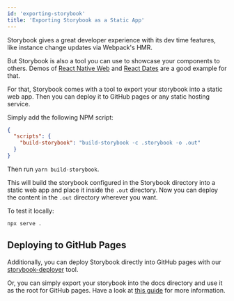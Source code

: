 ```yaml
---
id: 'exporting-storybook'
title: 'Exporting Storybook as a Static App'
---
```


Storybook gives a great developer experience with its dev time features, like instance change updates via Webpack's HMR.

But Storybook is also a tool you can use to showcase your components to others.
Demos of [React Native Web](http://necolas.github.io/react-native-web/storybook/) and [React Dates](http://airbnb.io/react-dates/) are a good example for that.

For that, Storybook comes with a tool to export your storybook into a static web app. Then you can deploy it to GitHub pages or any static hosting service.

Simply add the following NPM script:

```json
{
  "scripts": {
    "build-storybook": "build-storybook -c .storybook -o .out"
  }
}
```

Then run `yarn build-storybook`.

This will build the storybook configured in the Storybook directory into a static web app and place it inside the `.out` directory.
Now you can deploy the content in the `.out` directory wherever you want.

To test it locally:

```sh
npx serve .
```

## Deploying to GitHub Pages

Additionally, you can deploy Storybook directly into GitHub pages with our [storybook-deployer](https://github.com/storybooks/storybook-deployer) tool.

Or, you can simply export your storybook into the docs directory and use it as the root for GitHub pages. Have a look at [this guide](https://github.com/blog/2233-publish-your-project-documentation-with-github-pages) for more information.
